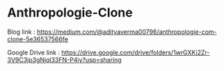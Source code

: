 # Anthropologie-Clone

Blog link : https://medium.com/@adityaverma00796/anthropologie-com-clone-5e36537566fe

Google Drive link : https://drive.google.com/drive/folders/1wrGXKi2Zr-3V9C3jp3gNjql33FN-P4iy?usp=sharing
